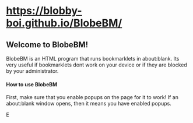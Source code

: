 # https://blobby-boi.github.io/BlobeBM/
## Welcome to BlobeBM!
BlobeBM is an HTML program that runs bookmarklets in about:blank. Its very useful if bookmarklets dont work on your device or if they are blocked by your administrator.
#### How to use BlobeBM
First, make sure that you enable popups on the page for it to work!
If an about:blank window opens, then it means you have enabled popups.

E

